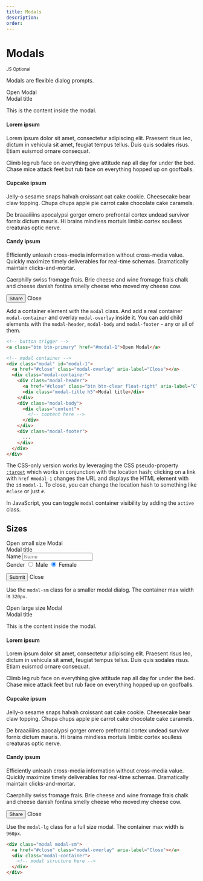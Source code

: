 ```yaml
---
title: Modals
description: 
order: 
---
```


# Modals

<small class="label label-secondary">JS Optional</small>

Modals are flexible dialog prompts.

<div class="vp-raw docs-demo columns">
  <div class="column">
    <a class="btn btn-primary" @click.prevent="$refs.modal1.classList.add('active')">Open Modal</a>
    <div class="modal" ref="modal1">
      <a class="modal-overlay" aria-label="Close" @click.prevent="$refs.modal1.classList.remove('active')"></a>
      <div class="modal-container">
        <div class="modal-header">
          <a class="btn btn-clear float-right" aria-label="Close" @click.prevent="$refs.modal1.classList.remove('active')"></a>
          <div class="modal-title h5">Modal title</div>
        </div>
        <div class="modal-body">
          <div class="content">
            <p>This is the content inside the modal.</p>
            <h4>Lorem ipsum</h4>
            <p>Lorem ipsum dolor sit amet, consectetur adipiscing elit. Praesent risus leo, dictum in vehicula sit amet, feugiat tempus tellus. Duis quis sodales risus. Etiam euismod ornare consequat.</p>
            <p>Climb leg rub face on everything give attitude nap all day for under the bed. Chase mice attack feet but rub face on everything hopped up on goofballs.</p>
            <h4>Cupcake ipsum</h4>
            <p>Jelly-o sesame snaps halvah croissant oat cake cookie. Cheesecake bear claw topping. Chupa chups apple pie carrot cake chocolate cake caramels.</p>
            <p>De braaaiiiins apocalypsi gorger omero prefrontal cortex undead survivor fornix dictum mauris. Hi brains mindless mortuis limbic cortex soulless creaturas optic nerve.</p>
            <h4>Candy ipsum</h4>
            <p>Efficiently unleash cross-media information without cross-media value. Quickly maximize timely deliverables for real-time schemas. Dramatically maintain clicks-and-mortar.</p>
            <p>Caerphilly swiss fromage frais. Brie cheese and wine fromage frais chalk and cheese danish fontina smelly cheese who moved my cheese cow.</p>
          </div>
        </div>
        <div class="modal-footer">
          <button class="btn btn-primary">Share</button>
          <a class="btn btn-link" @click.prevent="$refs.modal1.classList.remove('active')">Close</a>
        </div>
      </div>
    </div>
  </div>
</div>

Add a container element with the `modal` class. And add a real container `modal-container` and overlay `modal-overlay` inside it. You can add child elements with the `modal-header`, `modal-body` and `modal-footer` \- any or all of them.


```html
<!-- button trigger -->
<a class="btn btn-primary" href="#modal-1">Open Modal</a>

<!-- modal container -->
<div class="modal" id="modal-1">
  <a href="#close" class="modal-overlay" aria-label="Close"></a>
  <div class="modal-container">
    <div class="modal-header">
      <a href="#close" class="btn btn-clear float-right" aria-label="Close"></a>
      <div class="modal-title h5">Modal title</div>
    </div>
    <div class="modal-body">
      <div class="content">
        <!-- content here -->
      </div>
    </div>
    <div class="modal-footer">
      ...
    </div>
  </div>
</div>
```

The CSS-only version works by leveraging the CSS pseudo-property [`:target`](https://developer.mozilla.org/en-US/docs/Web/CSS/:target) which works in conjunction with the location hash; clicking on a link with `href` `#modal-1` changes the URL and displays the HTML element with the `id` `modal-1`. To close, you can change the location hash to something like `#close` or just `#`.

In JavaScript, you can toggle `modal` container visibility by adding the `active` class.

## Sizes

<div class="vp-raw docs-demo columns">
  <div class="column col-6 col-xs-12">
    <a class="btn btn-primary" @click.prevent="$refs.modal2.classList.add('active')">Open small size Modal</a>
    <div class="modal modal-sm" ref="modal2">
      <a class="modal-overlay" aria-label="Close" @click.prevent="$refs.modal2.classList.remove('active')"></a>
      <div class="modal-container">
        <div class="modal-header"><a class="btn btn-clear float-right" aria-label="Close" @click.prevent="$refs.modal2.classList.remove('active')"></a>
          <div class="modal-title h5">Modal title</div>
        </div>
        <div class="modal-body">
          <div class="content">
            <form>
              <div class="form-group">
                <label class="form-label" for="input-example-7">Name</label>
                <input class="form-input" id="input-example-7" type="text" placeholder="Name">
              </div>
              <div class="form-group">
                <label class="form-label">Gender</label>
                <label class="form-radio">
                  <input type="radio" name="gender"><i class="form-icon"></i> Male
                </label>
                <label class="form-radio">
                  <input type="radio" name="gender" checked=""><i class="form-icon"></i> Female
                </label>
              </div>
            </form>
          </div>
        </div>
        <div class="modal-footer">
          <button class="btn btn-primary">Submit</button>
          <a class="btn btn-link" aria-label="Close" @click.prevent="$refs.modal2.classList.remove('active')">Close</a>
        </div>
      </div>
    </div>
  </div>
</div>

Use the `modal-sm` class for a smaller modal dialog. The container max width is `320px`.

<div class="vp-raw docs-demo columns">
  <div class="column">
    <a class="btn btn-primary" @click.prevent="$refs.modal3.classList.add('active')">Open large size Modal</a>
    <div class="modal modal-lg" id="example-modal-3" ref="modal3">
      <a class="modal-overlay" aria-label="Close" @click.prevent="$refs.modal3.classList.remove('active')"></a>
      <div class="modal-container">
        <div class="modal-header"><a class="btn btn-clear float-right" aria-label="Close" @click.prevent="$refs.modal3.classList.remove('active')"></a>
          <div class="modal-title h5">Modal title</div>
        </div>
        <div class="modal-body">
          <div class="content">
            <p>This is the content inside the modal.</p>
            <h4>Lorem ipsum</h4>
            <p>Lorem ipsum dolor sit amet, consectetur adipiscing elit. Praesent risus leo, dictum in vehicula sit amet, feugiat tempus tellus. Duis quis sodales risus. Etiam euismod ornare consequat.</p>
            <p>Climb leg rub face on everything give attitude nap all day for under the bed. Chase mice attack feet but rub face on everything hopped up on goofballs.</p>
            <h4>Cupcake ipsum</h4>
            <p>Jelly-o sesame snaps halvah croissant oat cake cookie. Cheesecake bear claw topping. Chupa chups apple pie carrot cake chocolate cake caramels.</p>
            <p>De braaaiiiins apocalypsi gorger omero prefrontal cortex undead survivor fornix dictum mauris. Hi brains mindless mortuis limbic cortex soulless creaturas optic nerve.</p>
            <h4>Candy ipsum</h4>
            <p>Efficiently unleash cross-media information without cross-media value. Quickly maximize timely deliverables for real-time schemas. Dramatically maintain clicks-and-mortar.</p>
            <p>Caerphilly swiss fromage frais. Brie cheese and wine fromage frais chalk and cheese danish fontina smelly cheese who moved my cheese cow.</p>
          </div>
        </div>
        <div class="modal-footer">
          <button class="btn btn-primary">Share</button>
          <a class="btn btn-link" @click.prevent="$refs.modal3.classList.remove('active')">Close</a>
        </div>
      </div>
    </div>
  </div>
</div>

Use the `modal-lg` class for a full size modal. The container max width is `960px`.

```html
<div class="modal modal-sm">
  <a href="#close" class="modal-overlay" aria-label="Close"></a>
  <div class="modal-container">
    <!-- modal structure here -->
  </div>
</div>
```

<!-- @see https://github.com/spectre-org/spectre-docs/issues/17 -->
